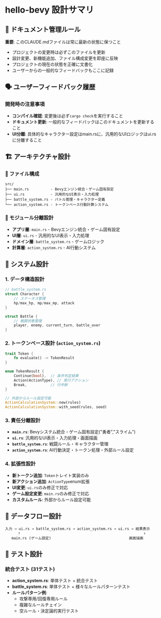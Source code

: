 # hello-bevy 設計サマリ

## 📝 ドキュメント管理ルール
**重要**: このCLAUDE.mdファイルは常に最新の状態に保つこと
- プロジェクトの変更時は必ずこのファイルを更新
- 設計変更、新機能追加、ファイル構成変更を即座に反映
- プロジェクトの現在の状態を正確に文書化
- ユーザーからの一般的なフィードバックもここに記録

## 🗣️ ユーザーフィードバック履歴
### 開発時の注意事項
- **コンパイル確認**: 変更後は必ず`cargo check`を実行すること
- **ドキュメント更新**: 一般的なフィードバックはこのドキュメントを更新すること
- **UI分離**: 具体的なキャラクター設定はmain.rsに、汎用的なUIロジックはui.rsに分離すること

## 🏗️ アーキテクチャ設計

### 📁 ファイル構成
```
src/
├── main.rs          - Bevyエンジン統合・ゲーム固有設定
├── ui.rs            - 汎用的なUI表示・入力処理
├── battle_system.rs - バトル管理・キャラクター定義
└── action_system.rs - トークンベース行動計算システム
```

### 🎯 モジュール分離設計
- **アプリ層**: `main.rs` - Bevyエンジン統合・ゲーム固有設定
- **UI層**: `ui.rs` - 汎用的なUI表示・入力処理
- **ドメイン層**: `battle_system.rs` - ゲームロジック
- **計算層**: `action_system.rs` - AI行動システム

## 🧩 システム設計

### 1. データ構造設計
```rust
// battle_system.rs
struct Character {
    // ステータス管理
    hp/max_hp, mp/max_mp, attack
}

struct Battle {
    // 戦闘状態管理
    player, enemy, current_turn, battle_over
}
```

### 2. トークンベース設計 (`action_system.rs`)
```rust
trait Token {
    fn evaluate() -> TokenResult
}

enum TokenResult {
    Continue(bool),  // 条件判定結果
    Action(ActionType), // 実行アクション
    Break,           // 行中断
}

// 外部からルール設定可能
ActionCalculationSystem::new(rules)
ActionCalculationSystem::with_seed(rules, seed)
```

### 3. 責任分離設計
- **`main.rs`**: Bevyシステム統合・ゲーム固有設定("勇者","スライム")
- **`ui.rs`**: 汎用的なUI表示・入力処理・画面描画
- **`battle_system.rs`**: 戦闘ルール・キャラクター管理
- **`action_system.rs`**: AI行動決定・トークン処理・外部ルール設定

### 4. 拡張性設計
- **新トークン追加**: `Token`トレイト実装のみ
- **新アクション追加**: `ActionType`enum拡張
- **UI変更**: `ui.rs`のみ修正で対応
- **ゲーム設定変更**: `main.rs`のみ修正で対応
- **カスタムルール**: 外部からルール設定可能

## 🔄 データフロー設計
```
入力 → ui.rs → battle_system.rs → action_system.rs → ui.rs → 結果表示
      ↑                                                         ↓
   main.rs (ゲーム設定)                                    画面描画
```

## 🧪 テスト設計
### 統合テスト (31テスト)
- **action_system.rs**: 単体テスト + 統合テスト
- **battle_system.rs**: 単体テスト + 様々なルールパターンテスト
- **ルールパターン例**:
  - 攻撃専用/回復専用ルール
  - 複雑なルールチェイン
  - 空ルール・決定論的実行テスト